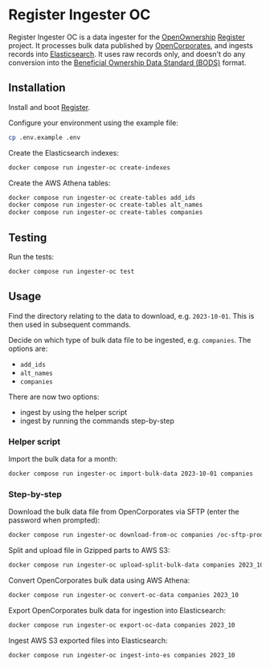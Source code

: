 # Register Ingester OC

Register Ingester OC is a data ingester for the [OpenOwnership](https://www.openownership.org/en/) [Register](https://github.com/openownership/register) project. It processes bulk data published by [OpenCorporates](https://opencorporates.com), and ingests records into [Elasticsearch](https://www.elastic.co/elasticsearch/). It uses raw records only, and doesn't do any conversion into the [Beneficial Ownership Data Standard (BODS)](https://www.openownership.org/en/topics/beneficial-ownership-data-standard/) format.

## Installation

Install and boot [Register](https://github.com/openownership/register).

Configure your environment using the example file:

```sh
cp .env.example .env
```

Create the Elasticsearch indexes:

```sh
docker compose run ingester-oc create-indexes
```

Create the AWS Athena tables:

```sh
docker compose run ingester-oc create-tables add_ids
docker compose run ingester-oc create-tables alt_names
docker compose run ingester-oc create-tables companies
```

## Testing

Run the tests:

```sh
docker compose run ingester-oc test
```

## Usage

Find the directory relating to the data to download, e.g. `2023-10-01`. This is then used in subsequent commands.

Decide on which type of bulk data file to be ingested, e.g. `companies`. The options are:

- `add_ids`
- `alt_names`
- `companies`

There are now two options:

- ingest by using the helper script
- ingest by running the commands step-by-step

### Helper script

Import the bulk data for a month:

```sh
docker compose run ingester-oc import-bulk-data 2023-10-01 companies
```

### Step-by-step

Download the bulk data file from OpenCorporates via SFTP (enter the password when prompted):

```sh
docker compose run ingester-oc download-from-oc companies /oc-sftp-prod/open_ownership/2023-10-01 storage/oc_file_companies
```

Split and upload file in Gzipped parts to AWS S3:

```sh
docker compose run ingester-oc upload-split-bulk-data companies 2023_10 storage/oc_file_companies
```

Convert OpenCorporates bulk data using AWS Athena:

```sh
docker compose run ingester-oc convert-oc-data companies 2023_10
```

Export OpenCorporates bulk data for ingestion into Elasticsearch:

```sh
docker compose run ingester-oc export-oc-data companies 2023_10
```

Ingest AWS S3 exported files into Elasticsearch:

```sh
docker compose run ingester-oc ingest-into-es companies 2023_10
```
